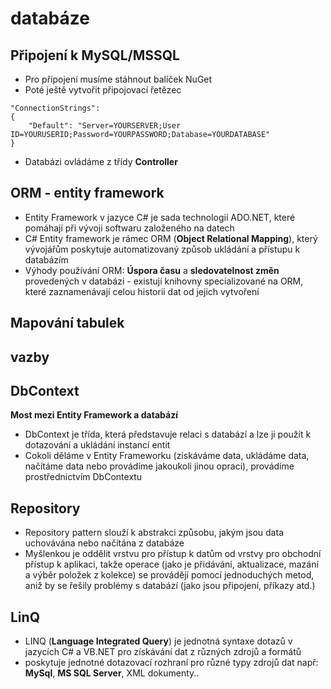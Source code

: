 # databáze
## Připojení k MySQL/MSSQL
* Pro připojení musíme stáhnout balíček NuGet
* Poté ještě vytvořit připojovací řetězec
```
"ConnectionStrings": 
{
    "Default": "Server=YOURSERVER;User ID=YOURUSERID;Password=YOURPASSWORD;Database=YOURDATABASE"
}
```
* Databázi ovládáme z třídy __Controller__
## ORM - entity framework
* Entity Framework v jazyce C# je sada technologií ADO.NET, které pomáhají při vývoji softwaru založeného na datech
* C# Entity framework je rámec ORM (__Object Relational Mapping__), který vývojářům poskytuje automatizovaný způsob ukládání a přístupu k databázím
* Výhody používání ORM: __Úspora času__ a  __sledovatelnost změn__ provedených v databázi - existují knihovny specializované na ORM, které zaznamenávají celou historii dat od jejich vytvoření
## Mapování tabulek
## vazby
## DbContext
__Most mezi Entity Framework a databází__
* DbContext je třída, která představuje relaci s databází a lze ji použít k dotazování a ukládání instancí entit
* Cokoli děláme v Entity Frameworku (získáváme data, ukládáme data, načítáme data nebo provádíme jakoukoli jinou opraci), provádíme prostřednictvím DbContextu
## Repository
* Repository pattern slouží k abstrakci způsobu, jakým jsou data uchovávána nebo načítána z databáze
* Myšlenkou je oddělit vrstvu pro přístup k datům od vrstvy pro obchodní přístup k aplikaci, takže operace (jako je přidávání, aktualizace, mazání a výběr položek z kolekce) se provádějí pomocí jednoduchých metod, aniž by se řešily problémy s databází (jako jsou připojení, příkazy atd.)
## LinQ
* LINQ (__Language Integrated Query__) je jednotná syntaxe dotazů v jazycích C# a VB.NET pro získávání dat z různých zdrojů a formátů
* poskytuje jednotné dotazovací rozhraní pro různé typy zdrojů dat např: __MySql__, __MS SQL Server__, XML dokumenty..
